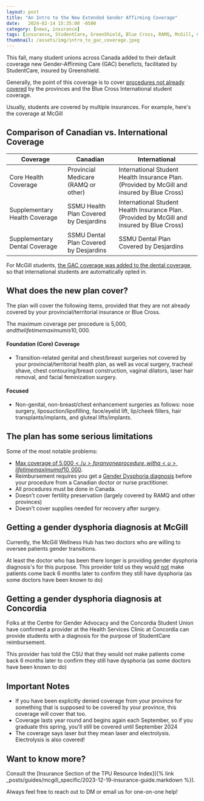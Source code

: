 ```yaml
---
layout: post
title: "An Intro to the New Extended Gender Affirming Coverage"
date:   2024-02-14 15:35:00 -0500
category: [news, insurance]
tags: [insurance, StudentCare, GreenShield, Blue Cross, RAMQ, McGill, Concordia, Wellness Hub, Health Services Clinic]
thumbnail: /assets/img/intro_to_gac_coverage.jpeg
---
```


This fall, many student unions across Canada added to their default coverage new Gender-Affirming Care (GAC) beneficts, facilitated by StudentCare, insured by Greenshield.

Generally, the point of this coverage is to cover <u>procedures not already covered</u> by the provinces and the Blue Cross International student coverage.

Usually, students are covered by multiple insurances. For example, here's the coverage at McGill


## Comparison of Canadian vs. International Coverage

| Coverage | Canadian | International |
|----------|----------|---------------|
| Core Health Coverage | Provincial Medicare (RAMQ or other) | International Student Health Insurance Plan. (Provided by McGill and insured by Blue Cross) |
| Supplementary Health Coverage | SSMU Health Plan Covered by Desjardins | International Student Health Insurance Plan. (Provided by McGill and insured by Blue Cross) |
| Supplementary Dental Coverage | SSMU Dental Plan Covered by Desjardins | SSMU Dental Plan Covered by Desjardins |

For McGill students, <u>the GAC coverage was added to the dental coverage</u>, so that international students are automatically opted in.

## What does the new plan cover?
The plan will cover the following items, provided that they are not already covered by your provincial/territorial insurance or Blue Cross.

The maximum coverage per procedure is 5,000$, and the lifetime maximum is 10,000$.

#### Foundation (Core) Coverage
- Transition-related genital and chest/breast surgeries not covered by your provincial/territorial health plan, as well as vocal surgery, tracheal shave, chest contouring/breast construction, vaginal dilators, laser hair removal, and facial feminization surgery.

#### Focused
- Non-genital, non-breast/chest enhancement surgeries as follows: nose surgery, liposuction/lipofilling, face/eyelid lift, lip/cheek fillers, hair transplants/implants, and gluteal lifts/implants.

## The plan has some serious limitations
Some of the most notable problems:
- <u>Max coverage of 5,000$</u> for any one procedure, with a <u>lifetime maximum of 10,000$</u>.
- Reimbursement requires you get a <u>Gender Dysphoria diagnosis</u> before your procedure from a Canadian doctor or nurse practitioner.
- All procedures must be done in Canada.
- Doesn't cover fertility preservation (largely covered by RAMQ and other provinces)
- Doesn't cover supplies needed for recovery after surgery.

## Getting a gender dysphoria diagnosis at McGill
Currently, the McGill Wellness Hub has two doctors who are willing to oversee patients gender transitions.

At least the doctor who has been there longer is providing gender dysphoria diagnosis's for this purpose. This provider told us they would <u>not</u> make patients come back 6 months later to confirm they still have dysphoria (as some doctors have been known to do)

## Getting a gender dysphoria diagnosis at Concordia
Folks at the Centre for Gender Advocacy and the Concordia Student Union have confirmed a provider at the Health Services Clinic at Concordia can provide students with a diagnosis for the purpose of StudentCare reimbursement.

This provider has told the CSU that they would not make patients come back 6 months later to confirm they still have dysphoria (as some doctors have been known to do)

## Important Notes
- If you have been explicitly denied coverage from your province for something that is supposed to be covered by your province, this coverage will cover that too.
- Coverage lasts year round and begins again each September, so if you graduate this spring, you'll still be covered until September 2024
- The coverage says laser but they mean laser and electrolysis. Electrolysis is also covered!

## Want to know more?
Consult the [Insurance Section of the TPU Resource Index]({% link  _posts/guides/mcgill_specific/2023-12-19-insurance-guide.markdown %}).

Always feel free to reach out to DM or email us for one-on-one help!
